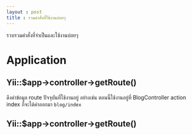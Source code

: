 ```yaml
---
layout : post
title : รวมคำสั่งที่ใช้งานบ่อยๆ
---
```


รวบรวมคำสั่งที่จำเป็นและใช้งานบ่อยๆ

# Application

## Yii::$app->controller->getRoute()

ดึงค่าข้อมูล route ปัจจุบันที่ใช้งานอยู่ อย่างเช่น ตอนนี้ใช้งานอยู่ที่ BlogController action index ก็จะได้ค่าออกมา `blog/index`

## Yii::$app->controller->getRoute()
